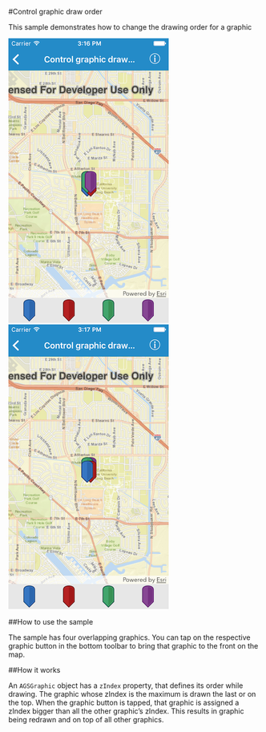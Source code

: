 #Control graphic draw order

This sample demonstrates how to change the drawing order for a graphic

![](image1.png)
![](image2.png)

##How to use the sample

The sample has four overlapping graphics. You can tap on the respective graphic button in the bottom toolbar to bring that graphic to the front on the map.

##How it works

An `AGSGraphic` object has a `zIndex` property, that defines its order while drawing. The graphic whose zIndex is the maximum is drawn the last or on the top. When the graphic button is tapped, that graphic is assigned a zIndex bigger than all the other graphic’s zIndex. This results in graphic being redrawn and on top of all other graphics.




